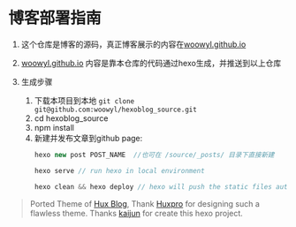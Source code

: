 # 博客部署指南

1. 这个仓库是博客的源码，真正博客展示的内容在[woowyl.github.io](https://github.com/woowyl/woowyl.github.io) 

2. [woowyl.github.io](https://github.com/woowyl/woowyl.github.io) 内容是靠本仓库的代码通过hexo生成，并推送到以上仓库

3. 生成步骤
   1. 下载本项目到本地
   `git clone git@github.com:woowyl/hexoblog_source.git`
   2. cd hexoblog_source
   3. npm install
   4. 新建并发布文章到github page:
      ``` js
      hexo new post POST_NAME  //也可在 /source/_posts/ 目录下直接新建

      hexo serve // run hexo in local environment
      
      hexo clean && hexo deploy // hexo will push the static files automatically into the specific branch(gh-pages) of your repo!
      ```
> Ported Theme of [Hux Blog](https://github.com/Huxpro/huxpro.github.io), Thank [Huxpro](https://github.com/Huxpro) for designing such a flawless theme. Thanks [kaijun](http://kaijun.rocks) for create this hexo project.
